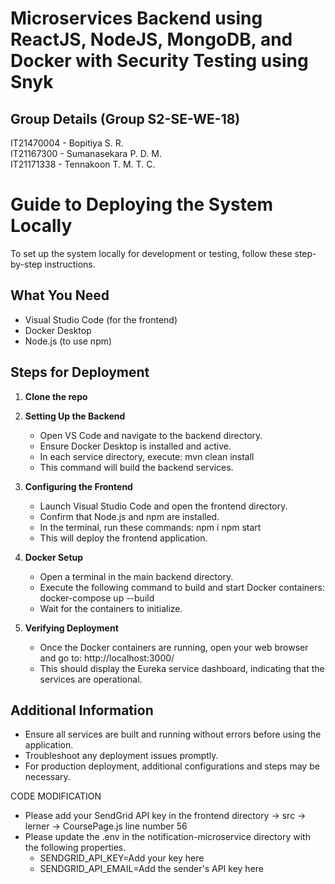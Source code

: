 # Microservices Backend using ReactJS, NodeJS, MongoDB, and Docker with Security Testing using Snyk

## Group Details (Group S2-SE-WE-18)
IT21470004 - Bopitiya S. R. <br/>
IT21167300 - Sumanasekara P. D. M. <br/>
IT21171338 - Tennakoon T. M. T. C. <br/>


# Guide to Deploying the System Locally

To set up the system locally for development or testing, follow these step-by-step instructions.

## What You Need

- Visual Studio Code (for the frontend)
- Docker Desktop
- Node.js (to use npm)

## Steps for Deployment

1. **Clone the repo**

2. **Setting Up the Backend**
   - Open VS Code and navigate to the backend directory.
   - Ensure Docker Desktop is installed and active.
   - In each service directory, execute:
     mvn clean install
   - This command will build the backend services.

2. **Configuring the Frontend**
   - Launch Visual Studio Code and open the frontend directory.
   - Confirm that Node.js and npm are installed.
   - In the terminal, run these commands:
     npm i
     npm start
   - This will deploy the frontend application.

3. **Docker Setup**
   - Open a terminal in the main backend directory.
   - Execute the following command to build and start Docker containers:
     docker-compose up --build
   - Wait for the containers to initialize.

4. **Verifying Deployment**
   - Once the Docker containers are running, open your web browser and go to:
     http://localhost:3000/
   - This should display the Eureka service dashboard, indicating that the services are operational.

## Additional Information
- Ensure all services are built and running without errors before using the application.
- Troubleshoot any deployment issues promptly.
- For production deployment, additional configurations and steps may be necessary.


CODE MODIFICATION
- Please add your SendGrid API key in the frontend directory -> src -> lerner -> CoursePage.js line number 56
- Please update the .env in the notification-microservice directory with the following properties.
     - SENDGRID_API_KEY=Add your key here
     - SENDGRID_API_EMAIL=Add the sender's API key here
